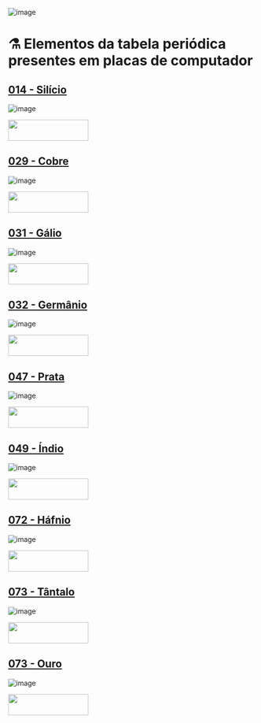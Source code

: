![image](https://github.com/AndreCoutinhom/computer_board_periodic_table/assets/91290799/97b474af-37ef-4eb0-b0c1-49ba1b3d5307)

# ⚗️ Elementos da tabela periódica presentes em placas de computador

## [014 - Silício]()

<div>
  
![image](https://github.com/AndreCoutinhom/computer_board_periodic_table/assets/91290799/932f8869-a4b0-42dd-b0b2-81f81f5e9366)
  
<a href="https://www.youtube.com/watch?v=RceykDDBuHs&list=PLeogDEToaTTEfEccFbSOJ1opx3cJpHxPx&index=1&pp=gAQBiAQB" target="_blank"><img align="center" height="43" width="163" src="https://img.shields.io/badge/YouTube-FF0000?style=for-the-badge&logo=youtube&logoColor=white" target="_blank"></a>
</div>

## [029 - Cobre]()

<div>
  
![image](https://github.com/AndreCoutinhom/computer_board_periodic_table/assets/91290799/1f836605-ac46-4439-9e0c-41d25e4047b8)
  
<a href="https://www.youtube.com/watch?v=IH-Q9Gybn5U&list=PLeogDEToaTTEfEccFbSOJ1opx3cJpHxPx&index=2&pp=gAQBiAQB" target="_blank"><img align="center" height="43" width="163" src="https://img.shields.io/badge/YouTube-FF0000?style=for-the-badge&logo=youtube&logoColor=white" target="_blank"></a>
</div>

## [031 - Gálio]()

<div>
  
![image](https://github.com/AndreCoutinhom/computer_board_periodic_table/assets/91290799/59e2d765-0851-41ea-bfbe-6faa11bbded3)
  
<a href="https://www.youtube.com/watch?v=VatTJ8SQ6G8&list=PLeogDEToaTTEfEccFbSOJ1opx3cJpHxPx&index=3&pp=gAQBiAQB" target="_blank"><img align="center" height="43" width="163" src="https://img.shields.io/badge/YouTube-FF0000?style=for-the-badge&logo=youtube&logoColor=white" target="_blank"></a>
</div>

## [032 - Germânio]()

<div>
  
![image](https://github.com/AndreCoutinhom/computer_board_periodic_table/assets/91290799/7d4ed87a-5f56-4503-a72e-52225b681aac)
  
<a href="https://www.youtube.com/watch?v=6mzMArtAS0Q&list=PLeogDEToaTTEfEccFbSOJ1opx3cJpHxPx&index=4&t=1s&pp=gAQBiAQB" target="_blank"><img align="center" height="43" width="163" src="https://img.shields.io/badge/YouTube-FF0000?style=for-the-badge&logo=youtube&logoColor=white" target="_blank"></a>
</div>

## [047 - Prata]()

<div>
  
![image](https://github.com/AndreCoutinhom/computer_board_periodic_table/assets/91290799/ea0923b1-5efc-4883-bc9e-3635620709dd)
  
<a href="https://www.youtube.com/watch?v=eLzBiTGdTqQ&list=PLeogDEToaTTEfEccFbSOJ1opx3cJpHxPx&index=5&pp=gAQBiAQB" target="_blank"><img align="center" height="43" width="163" src="https://img.shields.io/badge/YouTube-FF0000?style=for-the-badge&logo=youtube&logoColor=white" target="_blank"></a>
</div>

## [049 - Índio]()

<div>
  
![image](https://github.com/AndreCoutinhom/computer_board_periodic_table/assets/91290799/2aa23183-3ba4-4cb0-a276-fcad0bb0c579)
  
<a href="https://www.youtube.com/watch?v=ZvKLfiQrFkw&list=PLeogDEToaTTEfEccFbSOJ1opx3cJpHxPx&index=6&pp=gAQBiAQB" target="_blank"><img align="center" height="43" width="163" src="https://img.shields.io/badge/YouTube-FF0000?style=for-the-badge&logo=youtube&logoColor=white" target="_blank"></a>
</div>

## [072 - Háfnio]()

<div>
  
![image](https://github.com/AndreCoutinhom/computer_board_periodic_table/assets/91290799/b48efd0f-bbce-4ca8-86f4-b794e08fd22f)
  
<a href="https://www.youtube.com/watch?v=ZvKLfiQrFkw&list=PLeogDEToaTTEfEccFbSOJ1opx3cJpHxPx&index=6&pp=gAQBiAQB" target="_blank"><img align="center" height="43" width="163" src="https://img.shields.io/badge/YouTube-FF0000?style=for-the-badge&logo=youtube&logoColor=white" target="_blank"></a>
</div>

## [073 - Tântalo]()

<div>
  
![image](https://github.com/AndreCoutinhom/computer_board_periodic_table/assets/91290799/b6b666d1-6fe4-4741-be0a-5226a21c9593)
  
<a href="https://www.youtube.com/watch?v=HNBx0YzewsE&list=PLeogDEToaTTEfEccFbSOJ1opx3cJpHxPx&index=8&pp=gAQBiAQB" target="_blank"><img align="center" height="43" width="163" src="https://img.shields.io/badge/YouTube-FF0000?style=for-the-badge&logo=youtube&logoColor=white" target="_blank"></a>
</div>

## [073 - Ouro]()

<div>
  
![image](https://github.com/AndreCoutinhom/computer_board_periodic_table/assets/91290799/682e9c90-31b6-487d-9bf2-9b57285fe46c)
  
<a href="https://www.youtube.com/watch?v=UZyOAmmHFOw&list=PLeogDEToaTTEfEccFbSOJ1opx3cJpHxPx&index=9&pp=gAQBiAQB" target="_blank"><img align="center" height="43" width="163" src="https://img.shields.io/badge/YouTube-FF0000?style=for-the-badge&logo=youtube&logoColor=white" target="_blank"></a>
</div>

